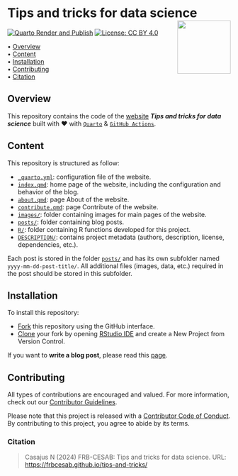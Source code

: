 # Tips and tricks for data science <img src="https://raw.githubusercontent.com/FRBCesab/templates/main/logos/website-sticker.png" align="right" style="float:right; height:120px;"/>

<!-- badges: start -->
[![Quarto Render and Publish](https://github.com/FRBCesab/tips-and-tricks/actions/workflows/quarto-publish.yml/badge.svg)](https://github.com/FRBCesab/tips-and-tricks/actions/workflows/quarto-publish.yml)
[![License: CC BY 4.0](https://img.shields.io/badge/License-CC%20BY%204.0-green.svg)](https://choosealicense.com/licenses/cc-by-4.0/)<!-- badges: end -->


<p align="left">
• <a href="#overview">Overview</a><br>
• <a href="#content">Content</a><br>
• <a href="#installation">Installation</a><br>
• <a href="#contributing">Contributing</a><br>
• <a href="#citation">Citation</a>
</p>



## Overview

This repository contains the code of the [website](https://frbcesab.github.io/tips-and-tricks/) **_Tips and tricks for data science_** built with :heart: with 
[`Quarto`](https://quarto.org/) & 
[`GitHub Actions`](https://github.com/features/actions).


## Content

This repository is structured as follow:

- [`_quarto.yml`](https://github.com/frbcesab/tips-and-tricks/tree/main/_quarto.yml): configuration file of the website.
- [`index.qmd`](https://github.com/frbcesab/tips-and-tricks/tree/main/index.qmd): home page of the website, including the configuration and behavior of the blog.
- [`about.qmd`](https://github.com/frbcesab/tips-and-tricks/tree/main/about.qmd): page About of the website.
- [`contribute.qmd`](https://github.com/frbcesab/tips-and-tricks/tree/main/contribute.qmd): page Contribute of the website.
- [`images/`](https://github.com/frbcesab/tips-and-tricks/tree/main/images): folder containing images for main pages of the website.
- [`posts/`](https://github.com/frbcesab/tips-and-tricks/tree/main/posts): folder containing blog posts.
- [`R/`](https://github.com/frbcesab/tips-and-tricks/tree/main/R): folder containing R functions developed for this project.
- [`DESCRIPTION/`](https://github.com/frbcesab/tips-and-tricks/tree/main/DESCRIPTION): contains project metadata (authors, description, license, dependencies, etc.).

Each post is stored in the folder [`posts/`](https://github.com/frbcesab/tips-and-tricks/tree/main/posts) and has its own subfolder named `yyyy-mm-dd-post-title/`. All additional files (images, data, etc.) required in the post should be stored in this subfolder.



## Installation

To install this repository:

- [Fork](https://docs.github.com/en/get-started/quickstart/contributing-to-projects) this repository using the GitHub interface.
- [Clone](https://docs.github.com/en/repositories/creating-and-managing-repositories/cloning-a-repository) your fork by opening [RStudio IDE](https://posit.co/products/open-source/rstudio/) and create a New Project from Version Control.

If you want to **write a blog post**, please read this [page](https://frbcesab.github.io/tips-and-tricks/contribute.html).



## Contributing

All types of contributions are encouraged and valued. For more
information, check out our [Contributor
Guidelines](https://github.com/frbcesab/tips-and-tricks/blob/main/CONTRIBUTING.md).

Please note that this project is released with a [Contributor Code of
Conduct](https://contributor-covenant.org/version/2/1/CODE_OF_CONDUCT.html).
By contributing to this project, you agree to abide by its terms.



### Citation

> Casajus N (2024) FRB-CESAB: Tips and tricks for data science. URL: <https://frbcesab.github.io/tips-and-tricks/>

